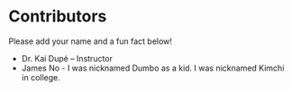 # Contributors

Please add your name and a fun fact below!

- Dr. Kai Dupé – Instructor
- James No - I was nicknamed Dumbo as a kid. I was nicknamed Kimchi in college.
